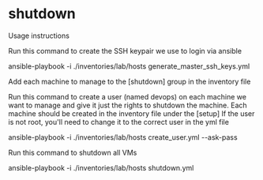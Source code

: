 # shutdown

Usage instructions

Run this command to create the SSH keypair we use to login via ansible

ansible-playbook -i ./inventories/lab/hosts generate_master_ssh_keys.yml 




Add each machine to manage to the [shutdown] group in the inventory file

Run this command to create a user (named devops) on each machine we want to manage and give it just the rights to shutdown the machine. Each machine should be created in the inventory file under the [setup]
If the user is not root, you'll need to change it to the correct user in the yml file

ansible-playbook -i ./inventories/lab/hosts create_user.yml --ask-pass



Run this command to shutdown all VMs

ansible-playbook -i ./inventories/lab/hosts shutdown.yml


